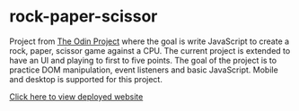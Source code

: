 # rock-paper-scissor
Project from [The Odin Project](https://www.theodinproject.com/lessons/foundations-rock-paper-scissors) where the goal is write JavaScript to create a rock, paper, scissor game against a CPU. The current project is extended to have an UI and playing to first 
to five points. The goal of the project is to practice DOM manipulation, event listeners and basic JavaScript. Mobile and desktop is 
supported for this project.

[Click here to view deployed website](https://kevin2b.github.io/rock-paper-scissor/)